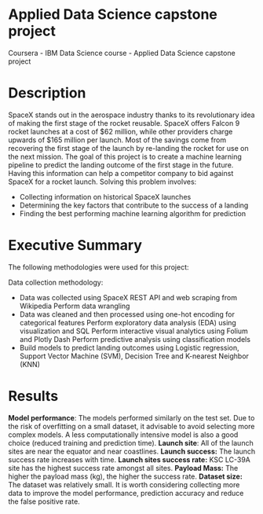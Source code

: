 # Applied Data Science capstone project
Coursera - IBM Data Science course - Applied Data Science capstone project
# Description
SpaceX stands out in the aerospace industry thanks to its revolutionary idea of making the first stage of the rocket reusable. SpaceX offers Falcon 9 rocket launches at a cost of $62 million, while other providers charge upwards of $165 million per launch. Most of the savings come from recovering the first stage of the launch by re-landing the rocket for use on the next mission.
The goal of this project is to create a machine learning pipeline to predict the landing outcome of the first stage in the future. Having this information can help a competitor company to bid against SpaceX for a rocket launch.
Solving this problem involves:
- Collecting information on historical SpaceX launches
- Determining the key factors that contribute to the success of a landing
- Finding the best performing machine learning algorithm for prediction

# Executive Summary
The following methodologies were used for this project:

Data collection methodology:
- Data was collected using SpaceX REST API and web scraping from Wikipedia
Perform data wrangling
- Data was cleaned and then processed using one-hot encoding for categorical features
Perform exploratory data analysis (EDA) using visualization and SQL
Perform interactive visual analytics using Folium and Plotly Dash
Perform predictive analysis using classification models
- Build models to predict landing outcomes using Logistic regression, Support Vector Machine (SVM), Decision Tree and K-nearest Neighbor (KNN)

# Results

**Model performance**: The models performed similarly on the test set. Due to the risk of overfitting on a small dataset, it advisable to avoid selecting more complex models. A less computationally intensive model is also a good choice (reduced training and prediction time). 
**Launch site**: All of the launch sites are near the equator and near coastlines.
**Launch success:** The launch success rate increases with time.
**Launch sites success rate:** KSC LC-39A site has the highest success rate amongst all sites.
**Payload Mass:** The higher the payload mass (kg), the higher the success rate.
**Dataset size:** The dataset was relatively small. It is worth considering collecting more data to improve the model performance, prediction accuracy and reduce the false positive rate. 

